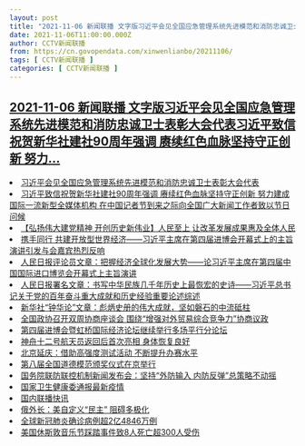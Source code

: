 ```yaml
---
layout: post
title: "2021-11-06 新闻联播 文字版习近平会见全国应急管理系统先进模范和消防忠诚卫士表彰大会代表习近平致信祝贺新华社建社90周年强调 赓续红色血脉坚持守正创新 努力"
date: 2021-11-06T11:00:00.000Z
author: CCTV新闻联播
from: https://cn.govopendata.com/xinwenlianbo/20211106/
tags: [ CCTV新闻联播 ]
categories: [ CCTV新闻联播 ]
---
```

<!--1636196400000-->
[2021-11-06 新闻联播 文字版习近平会见全国应急管理系统先进模范和消防忠诚卫士表彰大会代表习近平致信祝贺新华社建社90周年强调 赓续红色血脉坚持守正创新 努力...](https://cn.govopendata.com/xinwenlianbo/20211106/)
------

<div>
<li><a target="_blank" href="https://cn.govopendata.com/xinwenlianbo/20211106/#265842">习近平会见全国应急管理系统先进模范和消防忠诚卫士表彰大会代表</a></li><li><a target="_blank" href="https://cn.govopendata.com/xinwenlianbo/20211106/#265843">习近平致信祝贺新华社建社90周年强调 赓续红色血脉坚持守正创新 努力建成国际一流新型全媒体机构 在中国记者节到来之际向全国广大新闻工作者致以节日问候</a></li><li><a target="_blank" href="https://cn.govopendata.com/xinwenlianbo/20211106/#265844">【弘扬伟大建党精神 开创历史新伟业】人民至上 让改革发展成果惠及全体人民</a></li><li><a target="_blank" href="https://cn.govopendata.com/xinwenlianbo/20211106/#265845">携手同行 共建开放型世界经济——习近平主席在第四届进博会开幕式上的主旨演讲引发与会嘉宾热烈反响</a></li><li><a target="_blank" href="https://cn.govopendata.com/xinwenlianbo/20211106/#265846">人民日报评论员文章：把握经济全球化发展大势——论习近平主席在第四届中国国际进口博览会开幕式上主旨演讲</a></li><li><a target="_blank" href="https://cn.govopendata.com/xinwenlianbo/20211106/#265847">人民日报署名文章：书写中华民族几千年历史上最恢宏的史诗——习近平总书记关于党的百年奋斗重大成就和历史经验重要论述综述</a></li><li><a target="_blank" href="https://cn.govopendata.com/xinwenlianbo/20211106/#265848">新华社“钟华论”文章：彪炳史册的伟大成就，坚如磐石的中流砥柱</a></li><li><a target="_blank" href="https://cn.govopendata.com/xinwenlianbo/20211106/#265849">全国政协召开双周协商座谈会 围绕“增强对外贸易综合竞争力”协商议政</a></li><li><a target="_blank" href="https://cn.govopendata.com/xinwenlianbo/20211106/#265850">第四届进博会暨虹桥国际经济论坛继续举行多场平行分论坛</a></li><li><a target="_blank" href="https://cn.govopendata.com/xinwenlianbo/20211106/#265851">神舟十二号航天员返回后首次亮相 身体恢复良好</a></li><li><a target="_blank" href="https://cn.govopendata.com/xinwenlianbo/20211106/#265852">北京延庆：借助高强度测试活动 不断提升办赛水平</a></li><li><a target="_blank" href="https://cn.govopendata.com/xinwenlianbo/20211106/#265853">第八届全国道德模范颁奖仪式在京举行</a></li><li><a target="_blank" href="https://cn.govopendata.com/xinwenlianbo/20211106/#265854">国务院联防联控机制新闻发布会：坚持“外防输入 内防反弹”总策略不动摇</a></li><li><a target="_blank" href="https://cn.govopendata.com/xinwenlianbo/20211106/#265855">国家卫生健康委通报最新疫情</a></li><li><a target="_blank" href="https://cn.govopendata.com/xinwenlianbo/20211106/#265856">国内联播快讯</a></li><li><a target="_blank" href="https://cn.govopendata.com/xinwenlianbo/20211106/#265857">俄外长：美自定义“民主” 阻碍多极化</a></li><li><a target="_blank" href="https://cn.govopendata.com/xinwenlianbo/20211106/#265858">全球新冠肺炎确诊病例超2亿4846万例</a></li><li><a target="_blank" href="https://cn.govopendata.com/xinwenlianbo/20211106/#265859">美国休斯敦音乐节踩踏事件致8人死亡超300人受伤</a></li>
</div>
